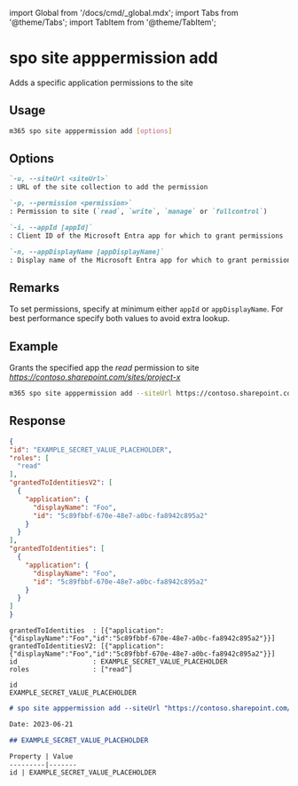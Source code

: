 <!-- DISCLAIMER: All secrets, passwords, and sensitive values in this document are examples only and not real credentials. -->
import Global from '/docs/cmd/_global.mdx';
import Tabs from '@theme/Tabs';
import TabItem from '@theme/TabItem';

# spo site apppermission add

Adds a specific application permissions to the site

## Usage

```sh
m365 spo site apppermission add [options]
```

## Options

```md definition-list
`-u, --siteUrl <siteUrl>`
: URL of the site collection to add the permission

`-p, --permission <permission>`
: Permission to site (`read`, `write`, `manage` or `fullcontrol`)

`-i, --appId [appId]`
: Client ID of the Microsoft Entra app for which to grant permissions

`-n, --appDisplayName [appDisplayName]`
: Display name of the Microsoft Entra app for which to grant permissions
```

<Global />

## Remarks

To set permissions, specify at minimum either `appId` or `appDisplayName`. For best performance specify both values to avoid extra lookup.

## Example

Grants the specified app the _read_ permission to site _https://contoso.sharepoint.com/sites/project-x_

```sh
m365 spo site apppermission add --siteUrl https://contoso.sharepoint.com/sites/project-x --permission read --appDisplayName Foo
```

## Response

<Tabs>
  <TabItem value="JSON">

  ```json
  {
  "id": "EXAMPLE_SECRET_VALUE_PLACEHOLDER",
  "roles": [
    "read"
  ],
  "grantedToIdentitiesV2": [
    {
      "application": {
        "displayName": "Foo",
        "id": "5c89fbbf-670e-48e7-a0bc-fa8942c895a2"
      }
    }
  ],
  "grantedToIdentities": [
    {
      "application": {
        "displayName": "Foo",
        "id": "5c89fbbf-670e-48e7-a0bc-fa8942c895a2"
      }
    }
  ]
}
  ```

  </TabItem>
  <TabItem value="Text">

  ```text
  grantedToIdentities  : [{"application":{"displayName":"Foo","id":"5c89fbbf-670e-48e7-a0bc-fa8942c895a2"}}]
  grantedToIdentitiesV2: [{"application":{"displayName":"Foo","id":"5c89fbbf-670e-48e7-a0bc-fa8942c895a2"}}]
  id                   : EXAMPLE_SECRET_VALUE_PLACEHOLDER
  roles                : ["read"]
  ```

  </TabItem>
  <TabItem value="CSV">

  ```csv
  id
  EXAMPLE_SECRET_VALUE_PLACEHOLDER
  ```

  </TabItem>
  <TabItem value="Markdown">

  ```md
  # spo site apppermission add --siteUrl "https://contoso.sharepoint.com/sites/team1" --permission "read" --appDisplayName "Foo"

  Date: 2023-06-21

  ## EXAMPLE_SECRET_VALUE_PLACEHOLDER

  Property | Value
  ---------|-------
  id | EXAMPLE_SECRET_VALUE_PLACEHOLDER
  ```

  </TabItem>
</Tabs>
